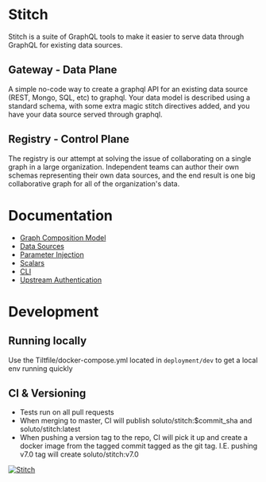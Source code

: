 # Stitch

Stitch is a suite of GraphQL tools to make it easier to serve data through GraphQL for existing data sources.

## Gateway - Data Plane

A simple no-code way to create a graphql API for an existing data source (REST, Mongo, SQL, etc) to graphql. Your data model is described using a standard schema, with some extra magic stitch directives added, and you have your data source served through graphql.

## Registry - Control Plane

The registry is our attempt at solving the issue of collaborating on a single graph in a large organization. Independent teams can author their own schemas representing their own data sources, and the end result is one big collaborative graph for all of the organization's data.

# Documentation

-   [Graph Composition Model](docs/graph_composition.md)
-   [Data Sources](./docs/data_sources.md)
-   [Parameter Injection](./docs/parameter_injection.md)
-   [Scalars](./docs/scalars.md)
-   [CLI](./cli)
-   [Upstream Authentication](./docs/upstream_authentication.md)

# Development

## Running locally

Use the Tiltfile/docker-compose.yml located in `deployment/dev` to get a local env running quickly

## CI & Versioning

-   Tests run on all pull requests
-   When merging to master, CI will publish soluto/stitch:\$commit_sha and soluto/stitch:latest
-   When pushing a version tag to the repo, CI will pick it up and create a docker image from the tagged commit tagged as the git tag. I.E. pushing v7.0 tag will create soluto/stitch:v7.0

[![Stitch](https://circleci.com/gh/Soluto/stitch.svg?style=svg)](https://circleci.com/gh/Soluto/stitch)
